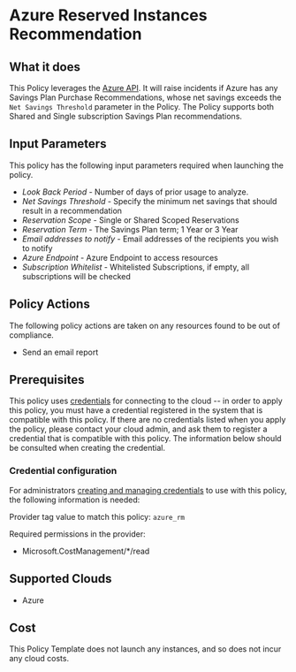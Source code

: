 # Azure Reserved Instances Recommendation

## What it does

This Policy leverages the [Azure API](https://learn.microsoft.com/en-us/rest/api/cost-management/benefit-recommendations/LIST?tabs=HTTP). It will raise incidents if Azure has any Savings Plan Purchase Recommendations, whose net savings exceeds the `Net Savings Threshold` parameter in the Policy. The Policy supports both Shared and Single subscription Savings Plan recommendations.

## Input Parameters

This policy has the following input parameters required when launching the policy.

- *Look Back Period* - Number of days of prior usage to analyze.
- *Net Savings Threshold* - Specify the minimum net savings that should result in a recommendation
- *Reservation Scope* - Single or Shared Scoped Reservations
- *Reservation Term* - The Savings Plan term; 1 Year or 3 Year
- *Email addresses to notify* - Email addresses of the recipients you wish to notify
- *Azure Endpoint* - Azure Endpoint to access resources
- *Subscription Whitelist* - Whitelisted Subscriptions, if empty, all subscriptions will be checked

## Policy Actions

The following policy actions are taken on any resources found to be out of compliance.

- Send an email report

## Prerequisites

This policy uses [credentials](https://docs.flexera.com/flexera/EN/Automation/ManagingCredentialsExternal.htm)
for connecting to the cloud -- in order to apply this policy, you must have a credential registered in the system that is compatible with this policy. If there are no
credentials listed when you apply the policy, please contact your cloud admin, and ask them to register a credential that is compatible with this policy. The information below should be consulted when creating the credential.

### Credential configuration

For administrators [creating and managing credentials](https://docs.flexera.com/flexera/EN/Automation/ManagingCredentialsExternal.htm) to use with this policy, the following information is needed:

Provider tag value to match this policy: `azure_rm`

Required permissions in the provider:

- Microsoft.CostManagement/*/read

## Supported Clouds

- Azure

## Cost

This Policy Template does not launch any instances, and so does not incur any cloud costs.
